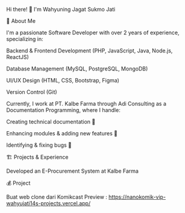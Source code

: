 Hi there! 👋 I'm Wahyuning Jagat Sukmo Jati

🚀 About Me

I'm a passionate Software Developer with over 2 years of experience, specializing in:

Backend & Frontend Development (PHP, JavaScript, Java, Node.js, ReactJS)

Database Management (MySQL, PostgreSQL, MongoDB)

UI/UX Design (HTML, CSS, Bootstrap, Figma)

Version Control (Git)

Currently, I work at PT. Kalbe Farma through Adi Consulting as a Documentation Programming, where I handle:

Creating technical documentation 📑

Enhancing modules & adding new features 🚀

Identifying & fixing bugs 🔧

🏗️ Projects & Experience

Developed an E-Procurement System at Kalbe Farma

💰 Project 

Buat web clone dari Komikcast
Preview : https://nanokomik-vip-wahyujati14s-projects.vercel.app/
